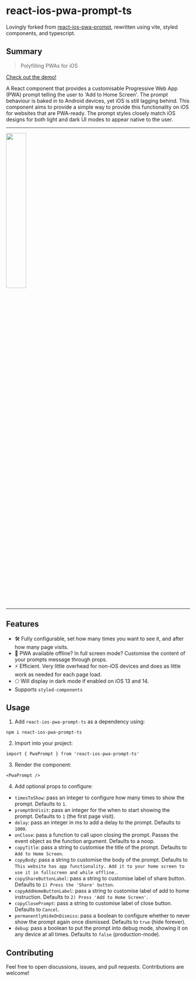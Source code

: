 # react-ios-pwa-prompt-ts

Lovingly forked from [react-ios-pwa-prompt](https://github.com/chrisdancee/react-ios-pwa-prompt), rewritten using vite, styled components, and typescript.

## Summary

> Polyfilling PWAs for iOS

[Check out the demo!](https://react-ios-pwa-prompt.vercel.app//)

A React component that provides a customisable Progressive Web App (PWA) prompt telling the user to 'Add to Home Screen'. The prompt behaviour is baked in to Android devices, yet iOS is still lagging behind. This component aims to provide a simple way to provide this functionality on iOS for websites that are PWA-ready. The prompt styles closely match iOS designs for both light and dark UI modes to appear native to the user.

<hr>

<img src="https://user-images.githubusercontent.com/11626619/65389000-18352d00-dd49-11e9-82c8-6fac25a494c8.gif" width="33%">

<hr>

## Features

- 🛠 Fully configurable, set how many times you want to see it, and after how many page visits.
- 📃 PWA available offline? In full screen mode? Customise the content of your prompts message through props.
- ⚡️ Efficient. Very little overhead for non-iOS devices and does as little work as needed for each page load.
- 🌕 Will display in dark mode if enabled on iOS 13 and 14.
- Supports `styled-components`

## Usage

1. Add `react-ios-pwa-prompt-ts` as a dependency using:

```
npm i react-ios-pwa-prompt-ts
```

2. Import into your project:

```
import { PwaPrompt } from 'react-ios-pwa-prompt-ts'
```

3. Render the component:

```
<PwaPrompt />
```

4. Add optional props to configure:

- `timesToShow`: pass an integer to configure how many times to show the prompt. Defaults to `1`.
- `promptOnVisit`: pass an integer for the when to start showing the prompt. Defaults to `1` (the first page visit).
- `delay`: pass an integer in ms to add a delay to the prompt. Defaults to `1000`.
- `onClose`: pass a function to call upon closing the prompt. Passes the event object as the function argument. Defaults to a noop.
- `copyTitle`: pass a string to customise the title of the prompt. Defaults to `Add to Home Screen`.
- `copyBody`: pass a string to customise the body of the prompt. Defaults to `This website has app functionality. Add it to your home screen to use it in fullscreen and while offline.`.
- `copyShareButtonLabel`: pass a string to customise label of share button. Defaults to `1) Press the 'Share' button`.
- `copyAddHomeButtonLabel`: pass a string to customise label of add to home instruction. Defaults to `2) Press 'Add to Home Screen'`.
- `copyClosePrompt`: pass a string to customise label of close button. Defaults to `Cancel`.
- `permanentlyHideOnDismiss`: pass a boolean to configure whether to never show the prompt again once dismissed. Defaults to `true` (hide forever).
- `debug`: pass a boolean to put the prompt into debug mode, showing it on any device at all times. Defaults to `false` (production-mode).

## Contributing

Feel free to open discussions, issues, and pull requests. Contributions are welcome!
